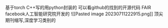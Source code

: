 基于torch C++写的用python封装的
可以看github的找到的开源代码
FAIR facebook人工智能研究院开发的
![[Pasted image 20230711222915.png]]
顶尖期刊缩写,深度学习类别的
